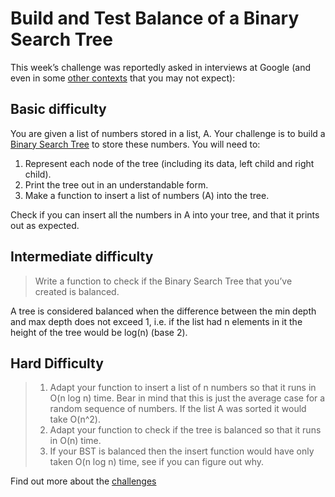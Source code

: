 # Build and Test Balance of a Binary Search Tree

This week’s challenge was reportedly asked in interviews at Google (and even in some [other contexts](https://www.linkedin.com/pulse/software-engineer-detained-several-hours-us-customs-given-fairchild) that you may not expect):

## Basic difficulty

You are given a list of numbers stored in a list, A. Your challenge is to build a [Binary Search Tree](https://en.wikipedia.org/wiki/Binary_search_tree) to store these numbers. You will need to:

1. Represent each node of the tree (including its data, left child and right child).
2. Print the tree out in an understandable form.
3. Make a function to insert a list of numbers (A) into the tree.

Check if you can insert all the numbers in A into your tree, and that it prints out as expected.

## Intermediate difficulty

> Write a function to check if the Binary Search Tree that you’ve created is balanced.
> 
A tree is considered balanced when the difference between the min depth and max depth does not exceed 1, i.e. if the list had n elements in it the height of the tree would be log(n) (base 2).

## Hard Difficulty

> 1. Adapt your function to insert a list of n numbers so that it runs in O(n log n) time. Bear in mind that this is just the average case for a random sequence of numbers. If the list A was sorted it would take O(n^2).
> 2. Adapt your function to check if the tree is balanced so that it runs in O(n) time.
> 3. If your BST is balanced then the insert function would have only taken O(n log n) time, see if you can figure out why.

Find out more about the [challenges](https://discuss.codecademy.com/t/essential-information-on-code-challenges/83909#hard)
